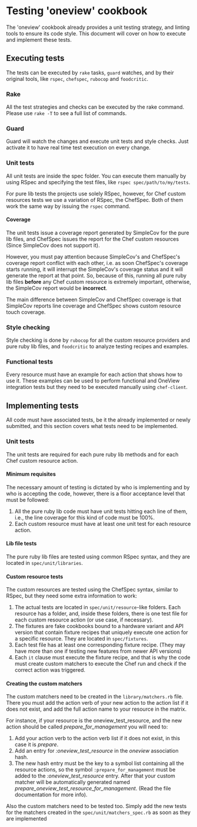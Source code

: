 # Testing 'oneview' cookbook
The 'oneview' cookbook already provides a unit testing strategy, and linting tools to ensure its code style.
This document will cover on how to execute and implement these tests.

## Executing tests
The tests can be executed by `rake` tasks, `guard` watches, and by their original tools, like `rspec`, `chefspec`, `rubocop` and `foodcritic`.

### Rake
All the test strategies and checks can be executed by the rake command.
Please use `rake -T` to see a full list of commands.

### Guard
Guard will watch the changes and execute unit tests and style checks. Just activate it to have real time test execution on every change.

### Unit tests
All unit tests are inside the spec folder. You can execute them manually by using RSpec and specifying the test files, like `rspec spec/path/to/my/tests`.

For pure lib tests the projects use solely RSpec, however, for Chef custom resources tests we use a variation of RSpec, the ChefSpec. Both of them work the same way by issuing the `rspec` command.

#### Coverage
The unit tests issue a coverage report generated by SimpleCov for the pure lib files, and ChefSpec issues the report for the Chef custom resources (Since SimpleCov does not support it).

However, you must pay attention because SimpleCov's and ChefSpec's coverage report conflict with each other, i.e. as soon ChefSpec's coverage starts running, it will interrupt the SimpleCov's coverage status and it will generate the report at that point. So, because of this, running all pure ruby lib files **before** any Chef custom resource is extremely important, otherwise, the SimpleCov report would be **incorrect**.

The main difference between SimpleCov and ChefSpec coverage is that SimpleCov reports line coverage and ChefSpec shows custom resource touch coverage.

### Style checking
Style checking is done by `rubocop` for all the custom resource providers and pure ruby lib files, and `foodcritic` to analyze testing recipes and examples.

### Functional tests
Every resource must have an example for each action that shows how to use it. These examples can be used to perform functional and OneView integration tests but they need to be executed manually using `chef-client`.

## Implementing tests
All code must have associated tests, be it the already implemented or newly submitted, and this section covers what tests need to be implemented.

### Unit tests
The unit tests are required for each pure ruby lib methods and for each Chef custom resource action.

#### Minimum requisites
The necessary amount of testing is dictated by who is implementing and by who is accepting the code, however, there is a floor acceptance level that must be followed:
  1. All the pure ruby lib code must have unit tests hitting each line of them, i.e., the line coverage for this kind of code must be 100%.
  2. Each custom resource must have at least one unit test for each resource action.

#### Lib file tests
The pure ruby lib files are tested using common RSpec syntax, and they are located in `spec/unit/libraries`.

#### Custom resource tests
The custom resources are tested using the ChefSpec syntax, similar to RSpec, but they need some extra information to work:
  1. The actual tests are located in `spec/unit/resource`-like folders. Each resource has a folder, and, inside these folders, there is one test file for each custom resource action (or use case, if necessary).
  2. The fixtures are fake cookbooks bound to a hardware variant and API version that contain fixture recipes that uniquely execute one action for a specific resource. They are located in `spec/fixtures`.
  3. Each test file has at least one corresponding fixture recipe. (They may have more than one if testing new features from newer API versions)
  4. Each `it` clause must execute the fixture recipe, and that is why the code must create custom matchers to execute the Chef run and check if the correct action was triggered.

#### Creating the custom matchers
The custom matchers need to be created in the `library/matchers.rb` file. There you must add the action verb of your new action to the action list if it does not exist, and add the full action name to your resource in the matrix.

For instance, if your resource is the oneview_test_resource, and the new action should be called _prepare_for_management_ you will need to:
  1. Add your action verb to the action verb list if it does not exist, in this case it is _prepare_.
  2. Add an entry for _:oneview_test_resource_ in the _oneview_ association hash.
  3. The new hash entry must be the key to a symbol list containing all the resource actions, so the symbol `:prepare_for_management` must be added to the _:oneview_test_resource_ entry.
After that your custom matcher will be automatically generated named _prepare_oneview_test_resource_for_management_. (Read the file documentation for more info).

Also the custom matchers need to be tested too. Simply add the new tests for the matchers created in the `spec/unit/matchers_spec.rb` as soon as they are implemented